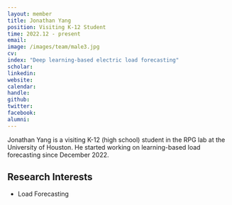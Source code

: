 ```yaml
---
layout: member
title: Jonathan Yang
position: Visiting K-12 Student
time: 2022.12 - present
email: 
image: /images/team/male3.jpg
cv: 
index: "Deep learning-based electric load forecasting"
scholar: 
linkedin: 
website: 
calendar: 
handle: 
github: 
twitter: 
facebook: 
alumni: 
---
```



Jonathan Yang is a visiting K-12 (high school) student in the RPG lab at the University of Houston. He started working on learning-based load forecasting since December 2022.


## Research Interests
* Load Forecasting
